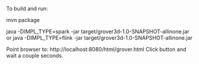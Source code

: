 To build and run:

mvn package


java -DIMPL_TYPE=spark -jar target/grover3d-1.0-SNAPSHOT-allinone.jar
  or
java -DIMPL_TYPE=flink -jar target/grover3d-1.0-SNAPSHOT-allinone.jar

Point browser to:  http://localhost:8080/html/grover.html
Click button and wait a couple seconds.


